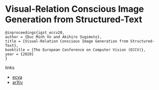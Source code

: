 # Visual-Relation Conscious Image Generation from Structured-Text

```
@inproceedings{igst_eccv20,
author = {Duc Minh Vo and Akihiro Sugimoto},
title = {Visual-Relation Conscious Image Generation from Structured-Text},
booktitle = {The European Conference on Computer Vision (ECCV)},
year = {2020}
}
```

links
- [ecva](http://www.ecva.net/papers/eccv_2020/papers_ECCV/papers/123730290.pdf)
- [arXiv](https://arxiv.org/abs/1908.01741)

